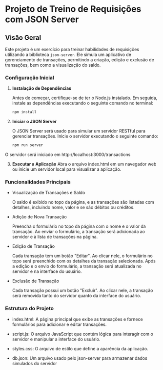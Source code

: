 # Projeto de Treino de Requisições com JSON Server

## Visão Geral

Este projeto é um exercício para treinar habilidades de requisições utilizando a biblioteca `json-server`. Ele simula um aplicativo de gerenciamento de transações, permitindo a criação, edição e exclusão de transações, bem como a visualização do saldo.

### Configuração Inicial

1. **Instalação de Dependências**

   Antes de começar, certifique-se de ter o Node.js instalado. Em seguida, instale as dependências executando o seguinte comando no terminal:

   ```bash
   npm install

2. **Iniciar o JSON Server**

   O JSON Server será usado para simular um servidor RESTful para gerenciar transações. Inicie o servidor executando o seguinte comando:

   ``` bash
   npm run server
O servidor será iniciado em http://localhost:3000/transactions

3. **Executar a Aplicação**
   Abra o arquivo index.html em um navegador web ou inicie um servidor local para visualizar a aplicação.

### Funcionalidades Principais

 *  Visualização de Transações e Saldo
   
    O saldo é exibido no topo da página, e as transações são listadas com detalhes, incluindo nome, valor e se são débitos ou créditos.

 *  Adição de Nova Transação
   
    Preencha o formulário no topo da página com o nome e o valor da transação. Ao enviar o formulário, a transação será adicionada ao servidor e à lista de transações na 
    página.

 *  Edição de Transação
   
    Cada transação tem um botão "Editar". Ao clicar nele, o formulário no topo será preenchido com os detalhes da transação selecionada. Após a edição e o envio do 
    formulário, a transação será atualizada no servidor e na interface do usuário.

 *  Exclusão de Transação
   
    Cada transação possui um botão "Excluir". Ao clicar nele, a transação será removida tanto do servidor quanto da interface do usuário.

### Estrutura do Projeto

 *  index.html: A página principal que exibe as transações e fornece formulários para adicionar e editar transações.
   
 *  script.js: O arquivo JavaScript que contém lógica para interagir com o servidor e manipular a interface do usuário.
   
 *  styles.css: O arquivo de estilo que define a aparência da aplicação.
   
 *  db.json: Um arquivo usado pelo json-server para armazenar dados simulados do servidor
   

